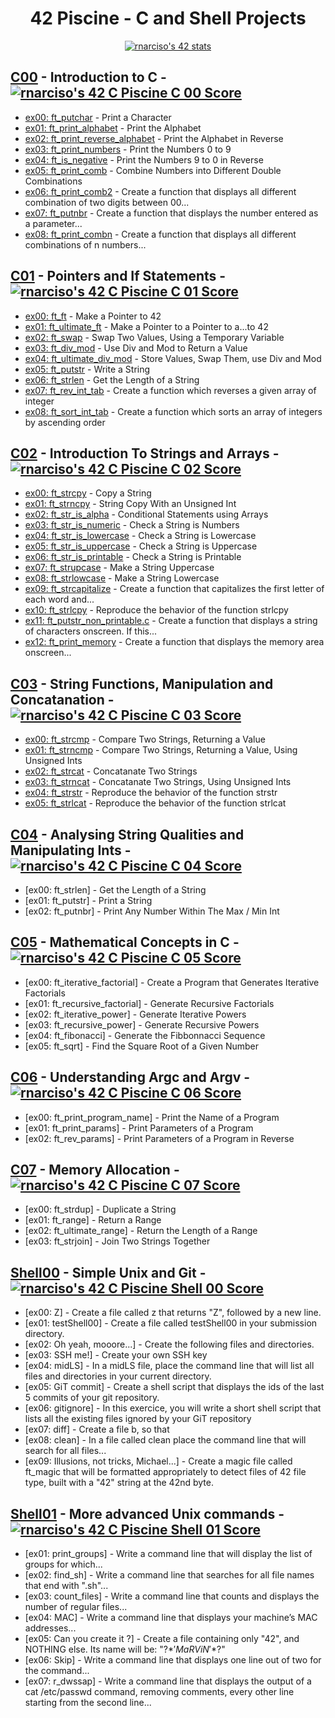 <div align="center">

# 42 Piscine - C and Shell Projects

<a href="https://github.com/JaeSeoKim/badge42"><img src="https://badge42.vercel.app/api/v2/cla8uzfs700300fjvl6vylf5s/stats?cursusId=9&coalitionId=111" alt="rnarciso's 42 stats" /></a>

</div>

## [C00](https://github.com/merlin-101/42-Piscine/tree/main/C-00) - Introduction to C - <a href="https://github.com/JaeSeoKim/badge42"><img src="https://badge42.vercel.app/api/v2/cla8uzfs700300fjvl6vylf5s/project/2772235" alt="rnarciso's 42 C Piscine C 00 Score" /></a>

- [ex00: ft_putchar](https://github.com/merlin-101/42-Piscine/blob/main/C-00/ex00/ft_putchar.c) - Print a Character
- [ex01: ft_print_alphabet](https://github.com/merlin-101/42-Piscine/blob/main/C-00/ex01/ft_print_alphabet.c) - Print the Alphabet
- [ex02: ft_print_reverse_alphabet](https://github.com/merlin-101/42-Piscine/blob/main/C-00/ex02/ft_print_reverse_alphabet.c) - Print the Alphabet in Reverse
- [ex03: ft_print_numbers](https://github.com/merlin-101/42-Piscine/blob/main/C-00/ex03/ft_print_numbers.c) - Print the Numbers 0 to 9
- [ex04: ft_is_negative](https://github.com/merlin-101/42-Piscine/blob/main/C-00/ex04/ft_is_negative.c) - Print the Numbers 9 to 0 in Reverse
- [ex05: ft_print_comb](https://github.com/merlin-101/42-Piscine/blob/main/C-00/ex05/ft_print_comb.c) - Combine Numbers into Different Double Combinations
- [ex06: ft_print_comb2](https://github.com/merlin-101/42-Piscine/blob/main/C-00/ex06/ft_print_comb2.c) - Create a function that displays all different combination of two digits between 00...
- [ex07: ft_putnbr](https://github.com/merlin-101/42-Piscine/blob/main/C-00/ex07/ft_putnbr.c) - Create a function that displays the number entered as a parameter...
- [ex08: ft_print_combn](https://github.com/merlin-101/42-Piscine/blob/main/C-00/ex08/ft_print_combn.c) - Create a function that displays all different combinations of n numbers...

## [C01](https://github.com/merlin-101/42-Piscine/tree/main/C-01) - Pointers and If Statements - <a href="https://github.com/JaeSeoKim/badge42"><img src="https://badge42.vercel.app/api/v2/cla8uzfs700300fjvl6vylf5s/project/2788573" alt="rnarciso's 42 C Piscine C 01 Score" /></a>

- [ex00: ft_ft](https://github.com/merlin-101/42-Piscine/blob/main/C-01/ex00/ft_ft.c) - Make a Pointer to 42
- [ex01: ft_ultimate_ft](https://github.com/merlin-101/42-Piscine/blob/main/C-01/ex01/ft_ultimate_ft.c) - Make a Pointer to a Pointer to a...to 42
- [ex02: ft_swap](https://github.com/merlin-101/42-Piscine/blob/main/C-01/ex02/ft_swap.c) - Swap Two Values, Using a Temporary Variable
- [ex03: ft_div_mod](https://github.com/merlin-101/42-Piscine/blob/main/C-01/ex03/ft_div_mod.c) - Use Div and Mod to Return a Value
- [ex04: ft_ultimate_div_mod](https://github.com/merlin-101/42-Piscine/blob/main/C-01/ex04/ft_ultimate_div_mod.c) - Store Values, Swap Them, use Div and Mod
- [ex05: ft_putstr](https://github.com/merlin-101/42-Piscine/blob/main/C-01/ex05/ft_putstr.c) - Write a String
- [ex06: ft_strlen](https://github.com/merlin-101/42-Piscine/blob/main/C-01/ex06/ft_strlen.c) - Get the Length of a String
- [ex07: ft_rev_int_tab](https://github.com/merlin-101/42-Piscine/blob/main/C-01/ex07/ft_rev_int_tab.c) - Create a function which reverses a given array of integer
- [ex08: ft_sort_int_tab](https://github.com/merlin-101/42-Piscine/blob/main/C-01/ex08/ft_sort_int_tab.c) - Create a function which sorts an array of integers by ascending order

## [C02](https://github.com/merlin-101/42-Piscine/tree/main/C-02) - Introduction To Strings and Arrays - <a href="https://github.com/JaeSeoKim/badge42"><img src="https://badge42.vercel.app/api/v2/cla8uzfs700300fjvl6vylf5s/project/2790105" alt="rnarciso's 42 C Piscine C 02 Score" /></a>

- [ex00: ft_strcpy](https://github.com/merlin-101/42-Piscine/blob/main/C-02/ex00/ft_strcpy.c) - Copy a String
- [ex01: ft_strncpy](https://github.com/merlin-101/42-Piscine/blob/main/C-02/ex01/ft_strncpy.c) - String Copy With an Unsigned Int
- [ex02: ft_str_is_alpha](https://github.com/merlin-101/42-Piscine/blob/main/C-02/ex02/ft_str_is_alpha.c) - Conditional Statements using Arrays
- [ex03: ft_str_is_numeric](https://github.com/merlin-101/42-Piscine/blob/main/C-02/ex03/ft_str_is_numeric.c) - Check a String is Numbers
- [ex04: ft_str_is_lowercase](https://github.com/merlin-101/42-Piscine/blob/main/C-02/ex04/ft_str_is_lowercase.c) - Check a String is Lowercase
- [ex05: ft_str_is_uppercase](https://github.com/merlin-101/42-Piscine/blob/main/C-02/ex05/ft_str_is_uppercase.c) - Check a String is Uppercase
- [ex06: ft_str_is_printable](https://github.com/merlin-101/42-Piscine/blob/main/C-02/ex06/ft_str_is_printable.c) - Check a String is Printable
- [ex07: ft_strupcase](https://github.com/merlin-101/42-Piscine/blob/main/C-02/ex07/ft_strupcase.c) - Make a String Uppercase
- [ex08: ft_strlowcase](https://github.com/merlin-101/42-Piscine/blob/main/C-02/ex08/ft_strlowcase.c) - Make a String Lowercase
- [ex09: ft_strcapitalize](https://github.com/merlin-101/42-Piscine/blob/main/C-02/ex09/ft_strcapitalize.c) - Create a function that capitalizes the first letter of each word and...
- [ex10: ft_strlcpy](https://github.com/merlin-101/42-Piscine/blob/main/C-02/ex10/ft_strlcpy.c) - Reproduce the behavior of the function strlcpy
- [ex11: ft_putstr_non_printable.c](https://github.com/merlin-101/42-Piscine/blob/main/C-02/ex11/ft_putstr_non_printable.c) - Create a function that displays a string of characters onscreen. If this...
- [ex12: ft_print_memory](https://github.com/merlin-101/42-Piscine/blob/main/C-02/ex12/ft_print_memory.c) - Create a function that displays the memory area onscreen...

## [C03](https://github.com/merlin-101/42-Piscine/tree/main/C-03) - String Functions, Manipulation and Concatanation - <a href="https://github.com/JaeSeoKim/badge42"><img src="https://badge42.vercel.app/api/v2/cla8uzfs700300fjvl6vylf5s/project/2795683" alt="rnarciso's 42 C Piscine C 03 Score" /></a>

- [ex00: ft_strcmp](https://github.com/merlin-101/42-Piscine/blob/main/C-03/ex00/ft_strcmp.c) - Compare Two Strings, Returning a Value
- [ex01: ft_strncmp](https://github.com/merlin-101/42-Piscine/blob/main/C-03/ex01/ft_strncmp.c) - Compare Two Strings, Returning a Value, Using Unsigned Ints
- [ex02: ft_strcat](https://github.com/merlin-101/42-Piscine/blob/main/C-03/ex02/ft_strcat.c) - Concatanate Two Strings
- [ex03: ft_strncat](https://github.com/merlin-101/42-Piscine/blob/main/C-03/ex03/ft_strncat.c) - Concatanate Two Strings, Using Unsigned Ints
- [ex04: ft_strstr](https://github.com/merlin-101/42-Piscine/blob/main/C-03/ex04/ft_strstr.c) - Reproduce the behavior of the function strstr
- [ex05: ft_strlcat](https://github.com/merlin-101/42-Piscine/blob/main/C-03/ex05/ft_strlcat.c) - Reproduce the behavior of the function strlcat

## [C04](https://github.com/merlin-101/42-Piscine/tree/main/C-04) - Analysing String Qualities and Manipulating Ints - <a href="https://github.com/JaeSeoKim/badge42"><img src="https://badge42.vercel.app/api/v2/cla8uzfs700300fjvl6vylf5s/project/2798717" alt="rnarciso's 42 C Piscine C 04 Score" /></a>

- [ex00: ft_strlen] - Get the Length of a String
- [ex01: ft_putstr] - Print a String
- [ex02: ft_putnbr] - Print Any Number Within The Max / Min Int

## [C05](https://github.com/merlin-101/42-Piscine/tree/main/C-05) - Mathematical Concepts in C - <a href="https://github.com/JaeSeoKim/badge42"><img src="https://badge42.vercel.app/api/v2/cla8uzfs700300fjvl6vylf5s/project/2803962" alt="rnarciso's 42 C Piscine C 05 Score" /></a>

- [ex00: ft_iterative_factorial] - Create a Program that Generates Iterative Factorials
- [ex01: ft_recursive_factorial] - Generate Recursive Factorials
- [ex02: ft_iterative_power] - Generate Iterative Powers
- [ex03: ft_recursive_power] - Generate Recursive Powers
- [ex04: ft_fibonacci] - Generate the Fibbonnacci Sequence
- [ex05: ft_sqrt] - Find the Square Root of a Given Number

## [C06](https://github.com/merlin-101/42-Piscine/tree/main/C-06) - Understanding Argc and Argv - <a href="https://github.com/JaeSeoKim/badge42"><img src="https://badge42.vercel.app/api/v2/cla8uzfs700300fjvl6vylf5s/project/2803693" alt="rnarciso's 42 C Piscine C 06 Score" /></a>

- [ex00: ft_print_program_name] - Print the Name of a Program
- [ex01: ft_print_params] - Print Parameters of a Program
- [ex02: ft_rev_params] - Print Parameters of a Program in Reverse

## [C07](https://github.com/merlin-101/42-Piscine/tree/main/C-07) - Memory Allocation - <a href="https://github.com/JaeSeoKim/badge42"><img src="https://badge42.vercel.app/api/v2/cla8uzfs700300fjvl6vylf5s/project/2806315" alt="rnarciso's 42 C Piscine C 07 Score" /></a>

- [ex00: ft_strdup] - Duplicate a String
- [ex01: ft_range] - Return a Range
- [ex02: ft_ultimate_range] - Return the Length of a Range
- [ex03: ft_strjoin] - Join Two Strings Together

## [Shell00](https://github.com/merlin-101/42-Piscine/tree/main/Shell00) - Simple Unix and Git - <a href="https://github.com/JaeSeoKim/badge42"><img src="https://badge42.vercel.app/api/v2/cla8uzfs700300fjvl6vylf5s/project/2766842" alt="rnarciso's 42 C Piscine Shell 00 Score" /></a>

- [ex00: Z] - Create a file called z that returns "Z", followed by a new line.
- [ex01: testShell00] - Create a file called testShell00 in your submission directory.
- [ex02: Oh yeah, mooore...] - Create the following files and directories.
- [ex03: SSH me!] - Create your own SSH key
- [ex04: midLS] - In a midLS file, place the command line that will list all files and directories in your
current directory.
- [ex05: GiT commit] - Create a shell script that displays the ids of the last 5 commits of your git repository.
- [ex06: gitignore] - In this exercice, you will write a short shell script that lists all the existing files
ignored by your GiT repository
- [ex07: diff] - Create a file b, so that
- [ex08: clean] - In a file called clean place the command line that will search for all files...
- [ex09: Illusions, not tricks, Michael...] - Create a magic file called ft_magic that will be formatted appropriately to detect
files of 42 file type, built with a "42" string at the 42nd byte.

## [Shell01](https://github.com/merlin-101/42-Piscine/tree/main/Shell01) - More advanced Unix commands - <a href="https://github.com/JaeSeoKim/badge42"><img src="https://badge42.vercel.app/api/v2/cla8uzfs700300fjvl6vylf5s/project/2794331" alt="rnarciso's 42 C Piscine Shell 01 Score" /></a>

- [ex01: print_groups] - Write a command line that will display the list of groups for which...
- [ex02: find_sh] - Write a command line that searches for all file names that end with ".sh"...
- [ex03: count_files] - Write a command line that counts and displays the number of regular files...
- [ex04: MAC] - Write a command line that displays your machine’s MAC addresses...
- [ex05: Can you create it ?] - Create a file containing only "42", and NOTHING else. Its name will be: "\?$*'MaRViN'*$?\"
- [ex06: Skip] - Write a command line that displays one line out of two for the command...
- [ex07: r_dwssap] - Write a command line that displays the output of a cat /etc/passwd command,
removing comments, every other line starting from the second line...
